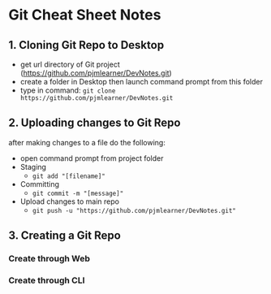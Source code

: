 # Git Cheat Sheet Notes

## 1. Cloning Git Repo to Desktop

* get url directory of Git project (https://github.com/pjmlearner/DevNotes.git)
* create a folder in Desktop then launch command prompt from this folder
* type in command: `git clone https://github.com/pjmlearner/DevNotes.git`

## 2. Uploading changes to Git Repo

after making changes to a file do the following:

* open command prompt from project folder
* Staging
  * `git add "[filename]"`
* Committing
  * `git commit -m "[message]"`
* Upload changes to main repo
  * `git push -u "https://github.com/pjmlearner/DevNotes.git"`

## 3. Creating a Git Repo

### 	Create through Web

### 	Create through CLI

